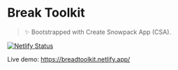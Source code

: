 # Break Toolkit

> ✨ Bootstrapped with Create Snowpack App (CSA).

[![Netlify Status](https://api.netlify.com/api/v1/badges/f9253d81-8715-4146-915b-17ffdc51839d/deploy-status)](https://app.netlify.com/sites/breadtoolkit/deploys)

Live demo: https://breadtoolkit.netlify.app/

